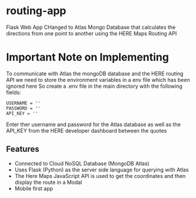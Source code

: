 # routing-app
Flask Web App CHanged to Atlas Mongo Database that calculates the directions from one point to another using the HERE Maps Routing API 

# Important Note on Implementing
To communicate with Atlas the mongoDB database and the HERE routing API we need to store the environment variables in a env file which has been ignored here 
So create a .env file in the main directory with the following fields:

```
USERNAME = ''
PASSWORD = ''
API_KEY = ''
```
Enter ther username and password for the Atlas database as well as the API_KEY from the HERE developer dashboard between the quotes



## Features 
- Connected to Cloud NoSQL Database (MongoDB Atlas)
- Uses Flask (Python) as the server side language for querying with Atlas
- The Here Maps JavaScript API is used to get the coordinates and then display the route in a Modal
- Mobile first app
